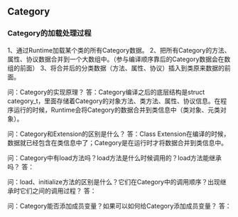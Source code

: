 ##  Category

### Category的加载处理过程
1、通过Runtime加载某个类的所有Category数据。
2、把所有Category的方法、属性、协议数据合并到一个大数组中。（参与编译顺序靠后的Category数据会在数组的前面）
3、将合并后的分类数据（方法、属性、协议）插入到类原来数据的前面。


问：Category的实现原理？
答：Category编译之后的底层结构是struct category_t，里面存储着Category的对象方法、类方法、属性、协议信息。在程序运行的时候，Runtime会将Category的数据合并到类信息中（类对象、元类对象）。


问：Category和Extension的区别是什么？
答：Class Extension在编译的时候，数据就已经包含在类信息中了；Category是在运行时才将数据合并到类信息中。


问：Category中有load方法吗？load方法是什么时候调用的？load方法能继承吗？
答：


问：load、initialize方法的区别是什么？它们在Category中的调用顺序？出现继承时它们之间的调用过程？
答：


问：Category能否添加成员变量？如果可以如何给Category添加成员变量？
答：
